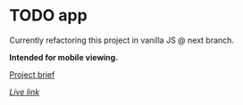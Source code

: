 # TODO app 

Currently refactoring this project in vanilla JS @ next branch. 

**Intended for mobile viewing.**

[Project brief](https://www.theodinproject.com/lessons/node-path-javascript-todo-list)

*[Live link](https://piotrnajda3000.github.io/todo-app/)*




